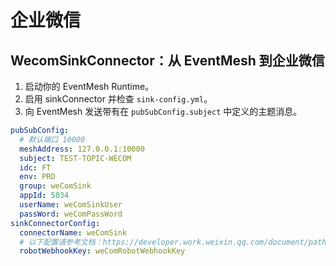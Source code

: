 # 企业微信

## WecomSinkConnector：从 EventMesh 到企业微信

1. 启动你的 EventMesh Runtime。
2. 启用 sinkConnector 并检查 `sink-config.yml`。
3. 向 EventMesh 发送带有在 `pubSubConfig.subject` 中定义的主题消息。

```yaml
pubSubConfig:
  # 默认端口 10000
  meshAddress: 127.0.0.1:10000
  subject: TEST-TOPIC-WECOM
  idc: FT
  env: PRD
  group: weComSink
  appId: 5034
  userName: weComSinkUser
  passWord: weComPassWord
sinkConnectorConfig:
  connectorName: weComSink
  # 以下配置请参考文档：https://developer.work.weixin.qq.com/document/path/90236
  robotWebhookKey: weComRobotWebhookKey
```